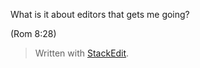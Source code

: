 What is it about editors that gets me going?

(Rom 8:28)

> Written with [StackEdit](https://stackedit.io/).
